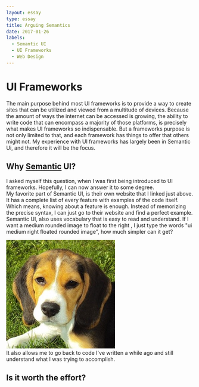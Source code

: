 ```yaml
---
layout: essay
type: essay
title: Arguing Semantics
date: 2017-01-26
labels:
  - Semantic UI
  - UI Frameworks
  - Web Design
---
```


<h1> UI Frameworks </h1>
The main purpose behind most UI frameworks is to provide a way to create sites that can be utilized and viewed from a multitude of 
devices. Because the amount of ways the internet can be accessed is growing, the ability to write code that can encompass a
majority of those platforms, is precisely what makes UI frameworks so indispensable. But a frameworks purpose is not only limited 
to that, and each framework has things to offer that others might not. My experience with UI frameworks has largely been in 
Semantic Ui, and therefore it will be the focus. 

## Why <a href="http://semantic-ui.com/">Semantic</a> UI?
I asked myself this question, when I was first being introduced to UI frameworks. Hopefully, I can now answer it to some degree.  
My favorite part of Semantic UI, is their own website that I linked just above. It has a complete list of every feature with
examples of the code itself. Which means, knowing about a feature is enough. Instead of memorizing the precise syntax, I can just
go to their website and find a perfect example. Semantic UI, also uses vocabulary that is easy to read and understand. If I want a 
medium rounded image to float to the right , I just type the words "ui medium right floated rounded image", how much simpler can it get? 
<div class="ui medium right floated rounded image">
  <img class="ui image" src="../images/puppy.jpg">
</div>
It also allows me to go back to code
I've written a while ago and still understand what I was trying to accomplish. 



## Is it worth the effort?



